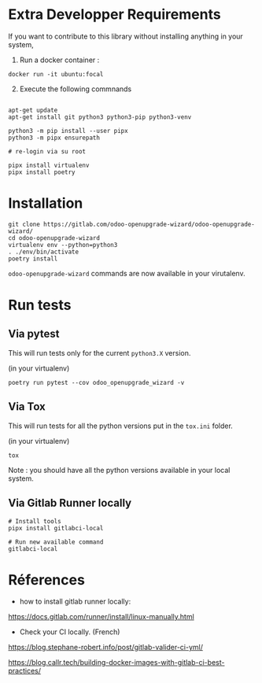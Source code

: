 # Extra Developper Requirements

If you want to contribute to this library without installing anything in your
system,

1. Run a docker container :

``docker run -it ubuntu:focal``

2. Execute the following commnands

```

apt-get update
apt-get install git python3 python3-pip python3-venv

python3 -m pip install --user pipx
python3 -m pipx ensurepath

# re-login via su root

pipx install virtualenv
pipx install poetry
```

# Installation

```
git clone https://gitlab.com/odoo-openupgrade-wizard/odoo-openupgrade-wizard/
cd odoo-openupgrade-wizard
virtualenv env --python=python3
. ./env/bin/activate
poetry install
```

``odoo-openupgrade-wizard`` commands are now available in your virutalenv.

# Run tests

## Via pytest

This will run tests only for the current ``python3.X`` version.

(in your virtualenv)
```
poetry run pytest --cov odoo_openupgrade_wizard -v
```
## Via Tox

This will run tests for all the python versions put in the ``tox.ini`` folder.

(in your virtualenv)
```
tox
```

Note : you should have all the python versions available in your local system.

## Via Gitlab Runner locally


```
# Install tools
pipx install gitlabci-local

# Run new available command
gitlabci-local
```

# Réferences

- how to install gitlab runner locally:

https://docs.gitlab.com/runner/install/linux-manually.html

- Check your CI locally. (French)

https://blog.stephane-robert.info/post/gitlab-valider-ci-yml/

https://blog.callr.tech/building-docker-images-with-gitlab-ci-best-practices/
